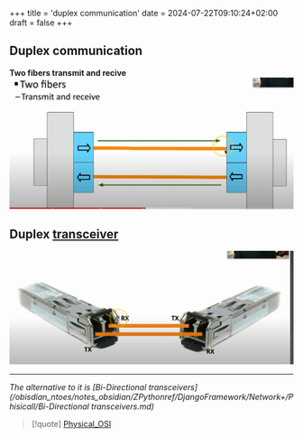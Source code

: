 +++
title = 'duplex communication'
date = 2024-07-22T09:10:24+02:00
draft = false
+++

## Duplex communication
**Two fibers transmit and recive** 
![DuplexCommunication_visual.png](/static/DuplexCommunication_visual.png)
## Duplex [transceiver](/obisdian_ntoes/notes_obsidian/ZPythonref/DjangoFramework/Network+/Phisicall/transceiver.md)
![Duplex_Transcivers_visual.png](/static/Duplex_Transcivers_visual.png)

---
*The alternative to it is  [Bi-Directional transceivers](/obisdian_ntoes/notes_obsidian/ZPythonref/DjangoFramework/Network+/Phisicall/Bi-Directional transceivers.md)*
>[!quote] [Physical_OSI](/obisdian_ntoes/notes_obsidian/ZPythonref/DjangoFramework/Network+/Ref_OSI/Physical_OSI.md)